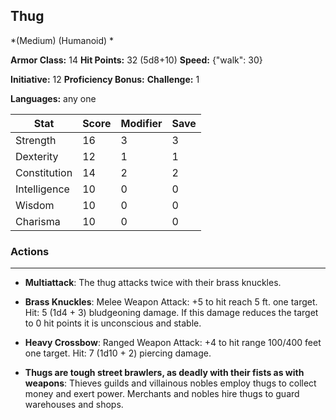 ## Thug
*(Medium) (Humanoid) *

**Armor Class:** 14
**Hit Points:** 32 (5d8+10)
**Speed:** {"walk": 30}

**Initiative:** 12
**Proficiency Bonus:**
**Challenge:** 1

**Languages:** any one



| Stat | Score | Modifier | Save |
| ---- | ---- | ---- | ---- |
| Strength | 16 | 3 | 3 |
| Dexterity | 12 | 1 | 1 |
| Constitution | 14 | 2 | 2 |
| Intelligence | 10 | 0 | 0 |
| Wisdom | 10 | 0 | 0 |
| Charisma | 10 | 0 | 0 |

### Actions
 --- 
- **Multiattack**: The thug attacks twice with their brass knuckles.

- **Brass Knuckles**: Melee Weapon Attack: +5 to hit  reach 5 ft.  one target. Hit: 5 (1d4 + 3) bludgeoning damage. If this damage reduces the target to 0 hit points  it is unconscious and stable.

- **Heavy Crossbow**: Ranged Weapon Attack: +4 to hit  range 100/400 feet  one target. Hit: 7 (1d10 + 2) piercing damage.

- **Thugs are tough street brawlers, as deadly with their fists as with weapons**: Thieves guilds and villainous nobles employ thugs to collect money and exert power. Merchants and nobles hire thugs to guard warehouses and shops.

